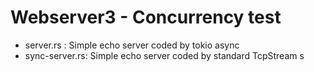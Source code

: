 # Webserver3 - Concurrency test

- server.rs     : Simple echo server coded by tokio async 
- sync-server.rs: Simple echo server coded by standard TcpStream s